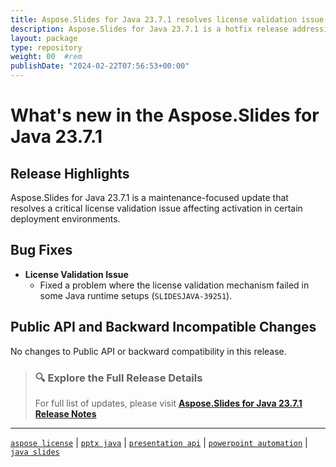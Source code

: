 ```yaml
---
title: Aspose.Slides for Java 23.7.1 resolves license validation issue
description: Aspose.Slides for Java 23.7.1 is a hotfix release addressing a license validation bug to ensure smoother integration and activation.
layout: package
type: repository
weight: 00	#rem
publishDate: "2024-02-22T07:56:53+00:00"
---
```


# What's new in the Aspose.Slides for Java 23.7.1

## Release Highlights

Aspose.Slides for Java 23.7.1 is a maintenance-focused update that resolves a critical license validation issue affecting activation in certain deployment environments.

## Bug Fixes

- **License Validation Issue**
  - Fixed a problem where the license validation mechanism failed in some Java runtime setups (`SLIDESJAVA-39251`).

## Public API and Backward Incompatible Changes

No changes to Public API or backward compatibility in this release.

> ### 🔍 Explore the Full Release Details  
> For full list of updates, please visit **[Aspose.Slides for Java 23.7.1 Release Notes](https://releases.aspose.com/slides/java/release-notes/2023/aspose-slides-for-java-23-7-1-release-notes/)**

---

[`aspose license`](https://search.aspose.com/q/aspose-license.html) | [`pptx java`](https://search.aspose.com/q/pptx-java.html) | [`presentation api`](https://search.aspose.com/q/presentation-api.html) | [`powerpoint automation`](https://search.aspose.com/q/powerpoint-automation.html) | [`java slides`](https://search.aspose.com/q/java-slides.html)
